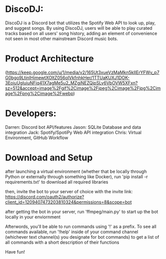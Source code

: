 # DiscoDJ: 

DiscoDJ is a Discord bot that utilizes the Spotify Web API to look up, play, and suggest songs. By using DiscoDJ, users will be able to play curated tracks based on all users' song history, adding an element of convenience not seen in most other mainstream Discord music bots.

# Product Architecture

(https://keep.google.com/u/1/media/v2/165Ut3xueVzMaMkn5kIIErYFWv_p7G0bgo9LtinIHjmewtXOltZ056oIVkfnhkHer/1TTUaKUXJ1DOK-3EoiuUgluiuNFiq41X7agMe5u2_MZgjNEZQjpSLy6VbOVW5XFxn?sz=512&accept=image%2Fgif%2Cimage%2Fjpeg%2Cimage%2Fjpg%2Cimage%2Fpng%2Cimage%2Fwebp)

# Developers:
Darren: Discord bot API/features
Jason: SQLite Database and data integration
Jack: Spotify/SpotiPy Web API integration
Chris: Virtual Environment, GitHub Workflow



# Download and Setup

after launching a virtual environment (whether that be locally through Python or externally through something like Docker), run 'pip install -r requirements.txt' to download all required libraries

then, invite the bot to your server of choice with the invite link: https://discord.com/oauth2/authorize?client_id=1209407473203810324&permissions=8&scope=bot

after getting the bot in your server, run 'ffmpeg/main.py' to start up the bot locally in your enviornment 

Afterwords, you'll be able to run commands using '!' as a prefix. To see all commands available, run '!help' inside of your command channel (whichever text channel(s) you designate for bot commands) to get a list of all commands with a short description of their functions

Have fun!






